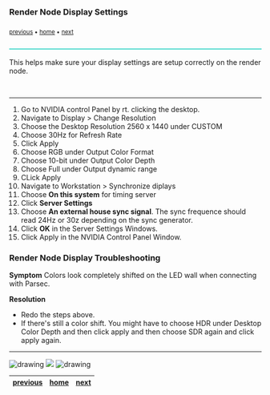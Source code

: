 ### Render Node Display Settings

<sub>[previous](../) • [home](../README.md#user-content-gms2-background-tiles--sprites---table-of-contents) • [next](../)</sub>

![line3](../images/line3.png)

This helps make sure your display settings are setup correctly on the render node.

<br id="chbreak">

---

1. Go to NVIDIA control Panel by rt. clicking the desktop.
1. Navigate to Display > Change Resolution
1. Choose the Desktop Resolution 2560 x 1440 under CUSTOM
1. Choose 30Hz for Refresh Rate
1. Click Apply
1. Choose RGB under Output Color Format
1. Choose 10-bit under Output Color Depth
1. Choose Full under Output dynamic range
1. CLick Apply
1. Navigate to Workstation > Synchronize diplays
1. Choose **On this system** for timing server 
1. Click **Server Settings**
1. Choose **An external house sync signal**. The sync frequence should read 24Hz or 30z depending on the sync generator.
1. Click **OK** in the Server Settings Windows.
1. Click Apply in the NVIDIA Control Panel Window.

### Render Node Display Troubleshooting

**Symptom**
Colors look completely shifted on the LED wall when connecting with Parsec.

**Resolution**
- Redo the steps above.
- If there's still a color shift. You might have to choose HDR under Desktop Color Depth and then click apply and then choose SDR again and click apply again. 

___


<img src="https://via.placeholder.com/1000x4/dba81a/dba81a" alt="drawing" height="4px" alt = ""/>

<img src="https://via.placeholder.com/1000x100/45D7CA/000000/?text=Next Up - ADD NEXT PAGE">

<img src="https://via.placeholder.com/1000x4/dba81a/dba81a" alt="drawing" height="4px" alt = ""/>

| [previous](../)| [home](../README.md#user-content-gms2-background-tiles--sprites---table-of-contents) | [next](../)|
|---|---|---|
